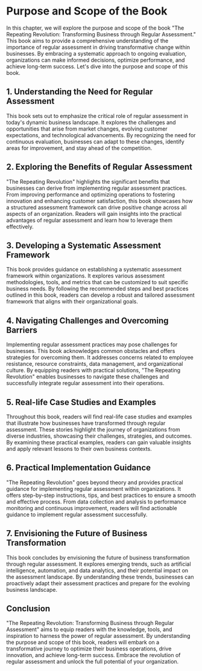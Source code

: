 # Purpose and Scope of the Book

In this chapter, we will explore the purpose and scope of the book "The Repeating Revolution: Transforming Business through Regular Assessment." This book aims to provide a comprehensive understanding of the importance of regular assessment in driving transformative change within businesses. By embracing a systematic approach to ongoing evaluation, organizations can make informed decisions, optimize performance, and achieve long-term success. Let's dive into the purpose and scope of this book.

## 1\. Understanding the Need for Regular Assessment

This book sets out to emphasize the critical role of regular assessment in today's dynamic business landscape. It explores the challenges and opportunities that arise from market changes, evolving customer expectations, and technological advancements. By recognizing the need for continuous evaluation, businesses can adapt to these changes, identify areas for improvement, and stay ahead of the competition.

## 2\. Exploring the Benefits of Regular Assessment

"The Repeating Revolution" highlights the significant benefits that businesses can derive from implementing regular assessment practices. From improving performance and optimizing operations to fostering innovation and enhancing customer satisfaction, this book showcases how a structured assessment framework can drive positive change across all aspects of an organization. Readers will gain insights into the practical advantages of regular assessment and learn how to leverage them effectively.

## 3\. Developing a Systematic Assessment Framework

This book provides guidance on establishing a systematic assessment framework within organizations. It explores various assessment methodologies, tools, and metrics that can be customized to suit specific business needs. By following the recommended steps and best practices outlined in this book, readers can develop a robust and tailored assessment framework that aligns with their organizational goals.

## 4\. Navigating Challenges and Overcoming Barriers

Implementing regular assessment practices may pose challenges for businesses. This book acknowledges common obstacles and offers strategies for overcoming them. It addresses concerns related to employee resistance, resource constraints, data management, and organizational culture. By equipping readers with practical solutions, "The Repeating Revolution" enables businesses to navigate these challenges and successfully integrate regular assessment into their operations.

## 5\. Real-life Case Studies and Examples

Throughout this book, readers will find real-life case studies and examples that illustrate how businesses have transformed through regular assessment. These stories highlight the journey of organizations from diverse industries, showcasing their challenges, strategies, and outcomes. By examining these practical examples, readers can gain valuable insights and apply relevant lessons to their own business contexts.

## 6\. Practical Implementation Guidance

"The Repeating Revolution" goes beyond theory and provides practical guidance for implementing regular assessment within organizations. It offers step-by-step instructions, tips, and best practices to ensure a smooth and effective process. From data collection and analysis to performance monitoring and continuous improvement, readers will find actionable guidance to implement regular assessment successfully.

## 7\. Envisioning the Future of Business Transformation

This book concludes by envisioning the future of business transformation through regular assessment. It explores emerging trends, such as artificial intelligence, automation, and data analytics, and their potential impact on the assessment landscape. By understanding these trends, businesses can proactively adapt their assessment practices and prepare for the evolving business landscape.

## Conclusion

"The Repeating Revolution: Transforming Business through Regular Assessment" aims to equip readers with the knowledge, tools, and inspiration to harness the power of regular assessment. By understanding the purpose and scope of this book, readers will embark on a transformative journey to optimize their business operations, drive innovation, and achieve long-term success. Embrace the revolution of regular assessment and unlock the full potential of your organization.

